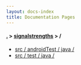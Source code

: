 ```yaml
---
layout: docs-index
title: Documentation Pages
---
```

#### [.](./../index) > [signalstrengths](./index) > **/**

- [src / androidTest / java / ](src/androidTest/java/)
- [src / test / java / ](src/test/java/)
